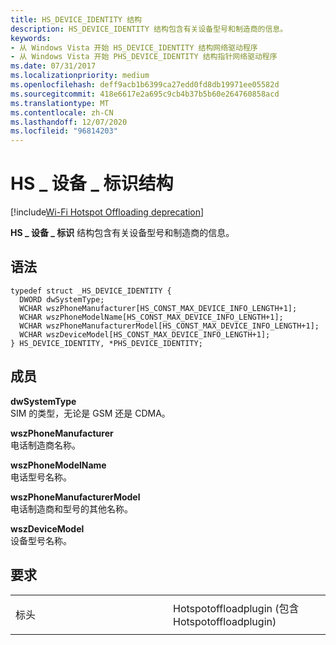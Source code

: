 ```yaml
---
title: HS_DEVICE_IDENTITY 结构
description: HS_DEVICE_IDENTITY 结构包含有关设备型号和制造商的信息。
keywords:
- 从 Windows Vista 开始 HS_DEVICE_IDENTITY 结构网络驱动程序
- 从 Windows Vista 开始 PHS_DEVICE_IDENTITY 结构指针网络驱动程序
ms.date: 07/31/2017
ms.localizationpriority: medium
ms.openlocfilehash: deff9acb1b6399ca27edd0fd8db19971ee05582d
ms.sourcegitcommit: 418e6617e2a695c9cb4b37b5b60e264760858acd
ms.translationtype: MT
ms.contentlocale: zh-CN
ms.lasthandoff: 12/07/2020
ms.locfileid: "96814203"
---
```

# <a name="hs_device_identity-structure"></a>HS \_ 设备 \_ 标识结构

[!include[Wi-Fi Hotspot Offloading deprecation](../includes/wi-fi-hotspot-offloading-deprecation.md)]


**HS \_ 设备 \_ 标识** 结构包含有关设备型号和制造商的信息。

<a name="syntax"></a>语法
------

```ManagedCPlusPlus
typedef struct _HS_DEVICE_IDENTITY {
  DWORD dwSystemType;
  WCHAR wszPhoneManufacturer[HS_CONST_MAX_DEVICE_INFO_LENGTH+1];
  WCHAR wszPhoneModelName[HS_CONST_MAX_DEVICE_INFO_LENGTH+1];
  WCHAR wszPhoneManufacturerModel[HS_CONST_MAX_DEVICE_INFO_LENGTH+1];
  WCHAR wszDeviceModel[HS_CONST_MAX_DEVICE_INFO_LENGTH+1];
} HS_DEVICE_IDENTITY, *PHS_DEVICE_IDENTITY;
```

<a name="members"></a>成员
-------

**dwSystemType**  
SIM 的类型，无论是 GSM 还是 CDMA。

**wszPhoneManufacturer**  
电话制造商名称。

**wszPhoneModelName**  
电话型号名称。

**wszPhoneManufacturerModel**  
电话制造商和型号的其他名称。

**wszDeviceModel**  
设备型号名称。

<a name="requirements"></a>要求
------------

<table>
<colgroup>
<col width="50%" />
<col width="50%" />
</colgroup>
<tbody>
<tr class="odd">
<td><p>标头</p></td>
<td>Hotspotoffloadplugin (包含 Hotspotoffloadplugin) </td>
</tr>
</tbody>
</table>

 

 




